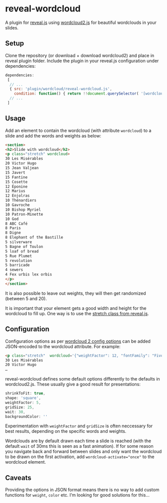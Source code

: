# reveal-wordcloud
A plugin for [reveal.js](https://github.com/hakimel/reveal.js) using [wordcloud2.js](https://github.com/timdream/wordcloud2.js) for beautiful wordclouds in your slides.

## Setup
Clone the repository (or download + download wordcloud2) and place in reveal plugin folder.
Include the plugin in your reveal.js configuration under dependencies:
```js
dependencies:
 [
  // ...
  { src: 'plugin/wordcloud/reveal-wordcloud.js',
    condition: function() { return !!document.querySelector( '[wordcloud]' ); } },
  // ...
 ]
```

## Usage

Add an element to contain the wordcloud (with attribute `wordcloud`) to a slide and add the words and weights as below:
```html
<section>
<h2>Slide with wordcloud</h2>
<p class="stretch" wordcloud>
30 Les Misérables
20 Victor Hugo
15 Jean Valjean
15 Javert
15 Fantine
15 Cosette
12 Éponine
12 Marius
12 Enjolras
10 Thénardiers
10 Gavroche
10 Bishop Myriel
10 Patron-Minette
10 God
8 ABC Café
8 Paris
8 Digne
8 Elephant of the Bastille
5 silverware
5 Bagne of Toulon
5 loaf of bread
5 Rue Plumet
5 revolution
5 barricade
4 sewers
4 Fex urbis lex orbis
</p>
</section>
```
It is also possible to leave out weights, they will then get randomized (between 5 and 20).

It is important that your element gets a good width and height for the wordcloud to fill up. One way is to use the [stretch class from reveal.js](https://github.com/hakimel/reveal.js#stretching-elements).

## Configuration

Configuration options as per [wordcloud 2 config options](https://github.com/timdream/wordcloud2.js/blob/gh-pages/API.md#option) can be added JSON-encoded to the wordcloud attribute.
For example:
```html
<p class="stretch"  wordcloud='{"weightFactor": 12, "fontFamily": "Fivo Sans Modern, sans-serif", "wait": 70, "shuffle": false, "drawOutOfBound": false}'>
30 Les Misérables
20 Victor Hugo
…

```

reveal-wordcloud defines some default options differently to the defaults in wordcloud2.js. These usually give a good result for presentations:
```js
shrinkToFit: true,
shape: 'square',
weightFactor: 5,
gridSize: 25,
wait: 30,
backgroundColor: ''
```

Experimentation with `weightFactor` and `gridSize` is often neccessary for best results, depending on the specific words and weights.

Wordclouds are by default drawn each time a slide is reached (with the default `wait` of 30ms this is seen as a fast animation).
If for some reason you navigate back and forward between slides and only want the wordcloud to be drawn on the first activation, add `wordcloud-activate="once"` to the wordcloud element.

## Caveats
Providing the options in JSON format means there is no way to add custom functions for `weight`, `color` etc. I’m looking for good solutions for this...
